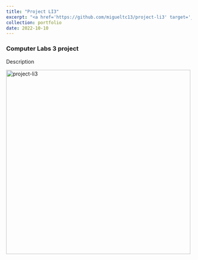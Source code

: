 ```yaml
---
title: "Project LI3"
excerpt: "<a href='https://github.com/migueltc13/project-li3' target='_blank'><img width='500px' alt='project-li3' src='https://opengraph.githubassets.com/e83097977ebfe30ca990eb5a28c09d13a7d1381a02119152ff282949cc5dbbad/migueltc13/project-li3'></a>"
collection: portfolio
date: 2022-10-10
---
```


### Computer Labs 3 project

Description

<a href='https://github.com/migueltc13/project-li3' target='_blank'><img width='500px' alt='project-li3' src='https://opengraph.githubassets.com/e83097977ebfe30ca990eb5a28c09d13a7d1381a02119152ff282949cc5dbbad/migueltc13/project-li3'></a>
